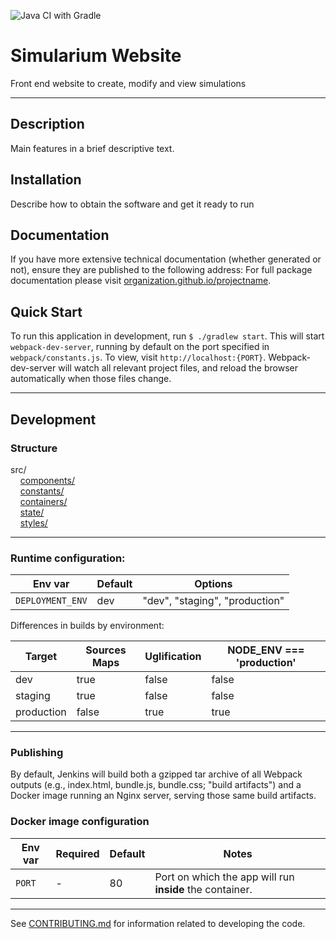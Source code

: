 ![Java CI with Gradle](https://github.com/allen-cell-animated/simularium-website/workflows/Java%20CI%20with%20Gradle/badge.svg)

# Simularium Website

Front end website to create, modify and view simulations

---

## Description

Main features in a brief descriptive text.

## Installation

Describe how to obtain the software and get it ready to run

## Documentation

If you have more extensive technical documentation (whether generated or not), ensure they are published to the following address:
For full package documentation please visit
[organization.github.io/projectname](https://organization.github.io/projectname/index.html).

## Quick Start

To run this application in development, run `$ ./gradlew start`. This will start `webpack-dev-server`, running by default
on the port specified in `webpack/constants.js`. To view, visit `http://localhost:{PORT}`. Webpack-dev-server will watch all relevant project files, and reload the browser
automatically when those files change.
___

## Development

### Structure
src/<br/>
&nbsp;&nbsp;&nbsp;&nbsp;[components/](src/components/README.md)<br/>
&nbsp;&nbsp;&nbsp;&nbsp;[constants/](src/constants/README.md)<br/>
&nbsp;&nbsp;&nbsp;&nbsp;[containers/](src/containers/README.md)<br/>
&nbsp;&nbsp;&nbsp;&nbsp;[state/](src/state/README.md)<br/>
&nbsp;&nbsp;&nbsp;&nbsp;[styles/](src/styles/README.md)<br/>
___


### Runtime configuration:

| Env var | Default | Options |
| ------- |-------- |---------|
|`DEPLOYMENT_ENV`    | dev     | "dev", "staging", "production" |


Differences in builds by environment:

| Target | Sources Maps | Uglification | NODE_ENV === 'production' |
| ------ | ------------ | ------------ |  ------------------------- |
| dev    | true         | false |  false                     |
| staging| true         | false |  false                      |
| production| false      | true |  true                      |
___


### Publishing
By default, Jenkins will build both a gzipped tar archive of all Webpack outputs (e.g., index.html, bundle.js, bundle.css; "build artifacts")
and a Docker image running an Nginx server, serving those same build artifacts.

### Docker image configuration
| Env var | Required | Default | Notes |
| ------- |-------- |---------|---------|
| `PORT` | - | 80 | Port on which the app will run **inside** the container. |
___

See [CONTRIBUTING.md](CONTRIBUTING.md) for information related to developing the code.
